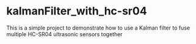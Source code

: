 # kalmanFilter_with_hc-sr04
This is a simple project to demonstrate how to use a Kalman filter to fuse multiple HC-SR04  ultrasonic sensors together 
